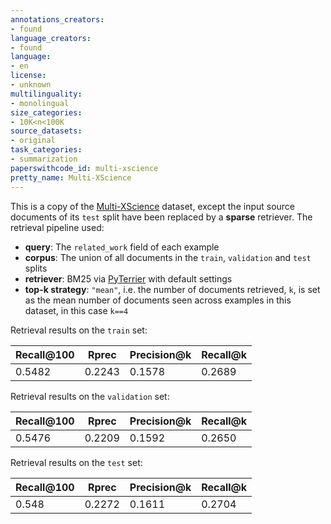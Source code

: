 ```yaml
---
annotations_creators:
- found
language_creators:
- found
language:
- en
license:
- unknown
multilinguality:
- monolingual
size_categories:
- 10K<n<100K
source_datasets:
- original
task_categories:
- summarization
paperswithcode_id: multi-xscience
pretty_name: Multi-XScience
---
```


This is a copy of the [Multi-XScience](https://huggingface.co/datasets/multi_x_science_sum) dataset, except the input source documents of its `test` split have been replaced by a __sparse__ retriever. The retrieval pipeline used:

- __query__: The `related_work` field of each example
- __corpus__: The union of all documents in the `train`, `validation` and `test` splits
- __retriever__: BM25 via [PyTerrier](https://pyterrier.readthedocs.io/en/latest/) with default settings
- __top-k strategy__: `"mean"`, i.e. the number of documents retrieved, `k`, is set as the mean number of documents seen across examples in this dataset, in this case `k==4`

Retrieval results on the `train` set:

| Recall@100 | Rprec | Precision@k | Recall@k |
| ----------- | ----------- | ----------- | ----------- |
| 0.5482 | 0.2243 | 0.1578 | 0.2689 |

Retrieval results on the `validation` set:

| Recall@100 | Rprec | Precision@k | Recall@k |
| ----------- | ----------- | ----------- | ----------- |
| 0.5476 | 0.2209 | 0.1592 | 0.2650 |

Retrieval results on the `test` set:

| Recall@100 | Rprec | Precision@k | Recall@k |
| ----------- | ----------- | ----------- | ----------- |
| 0.548 | 0.2272 | 0.1611 | 0.2704 |